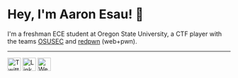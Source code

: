 # Hey, I'm Aaron Esau! 👋

I'm a freshman ECE student at Oregon State University, a CTF player with the teams [OSUSEC](https://www.osusec.org/) and [redpwn](https://pwn.red/) (web+pwn).

------

<a href="https://twitter.com/arinerron"><img src="https://img.icons8.com/ios/2x/twitter--v3.png" width="30" alt="Twitter"></a> <a href="https://www.linkedin.com/in/aaron-esau/"><img src="https://img.icons8.com/ios/2x/linkedin.png" width="30" alt="LinkedIn"></a> <a href="https://aaronesau.com/"><img src="https://img.icons8.com/ios/2x/shrug-emoticon.png" width="30" alt="Website"></a>
